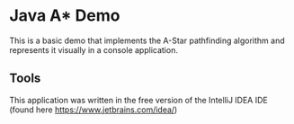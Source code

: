 # Java A* Demo

This is a basic demo that implements the A-Star pathfinding algorithm and represents it visually in a console application.


## Tools
This application was written in the free version of the IntelliJ IDEA IDE (found here https://www.jetbrains.com/idea/)
